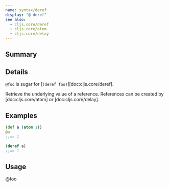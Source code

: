 ```yaml
---
name: syntax/deref
display: "@ deref"
see also:
  - cljs.core/deref
  - cljs.core/atom
  - cljs.core/delay
---
```


## Summary

## Details

`@foo` is sugar for [`(deref foo)`][doc:cljs.core/deref].

Retrieve the underlying value of a reference.  References can be created by
[doc:cljs.core/atom] or [doc:cljs.core/delay].

## Examples

```clj
(def a (atom 1))
@a
;;=> 1

(deref a)
;;=> 1
```

## Usage
@foo
